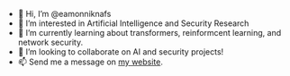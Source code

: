 - 👋 Hi, I’m @eamonniknafs
- 👀 I’m interested in Artificial Intelligence and Security Research
- 🌱 I’m currently learning about transformers, reinformcent learning, and network security.
- 💞️ I’m looking to collaborate on AI and security projects!
- 📫 Send me a message on [my website](https://eamonniknafs.com). 

<!---
eamonniknafs/eamonniknafs is a ✨ special ✨ repository because its `README.md` (this file) appears on your GitHub profile.
You can click the Preview link to take a look at your changes.
--->
